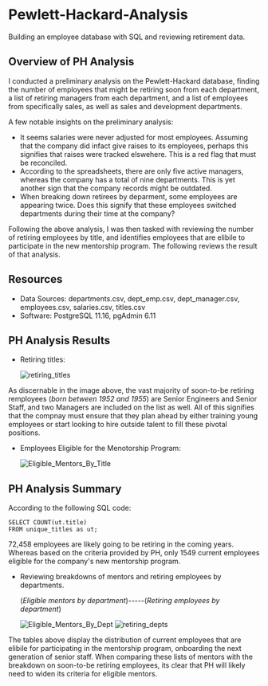 # Pewlett-Hackard-Analysis
Building an employee database with SQL and reviewing retirement data.

## Overview of PH Analysis
I conducted a preliminary analysis on the Pewlett-Hackard database, finding the number of employees that might be retiring soon from each department, a list of retiring managers from each department, and a list of employees from specifically sales, as well as sales and development departments.

A few notable insights on the preliminary analysis:

- It seems salaries were never adjusted for most employees. Assuming that the company did infact give raises to its employees, perhaps this signifies that raises were tracked elswehere. This is a red flag that must be reconciled.
- According to the spreadsheets, there are only five active managers, whereas the company has a total of nine departments. This is yet another sign that the company records might be outdated. 
- When breaking down retirees by deparment, some employees are appearing twice. Does this signify that these employees switched departments during their time at the company?

Following the above analysis, I was then tasked with reviewing the number of retiring employees by title, and identifies employees that are elibile to participate in the new mentorship program. The following reviews the result of that analysis.

## Resources
- Data Sources: departments.csv, dept_emp.csv, dept_manager.csv, employees.csv, salaries.csv, titles.csv
- Software: PostgreSQL 11.16, pgAdmin 6.11

## PH Analysis Results
- Retiring titles:

    ![retiring_titles](https://user-images.githubusercontent.com/106599446/178111267-d06e687f-66cb-44f2-9ad9-b31b2ec6065b.png)

As discernable in the image above, the vast majority of soon-to-be retiring remployees (_born between 1952 and 1955_) are Senior Engineers and Senior Staff, and two Managers are included on the list as well. All of this signifies that the compnay must ensure that they plan ahead by either training young employees or start looking to hire outside talent to fill these pivotal positions.

- Employees Eligible for the Menotorship Program:

    ![Eligible_Mentors_By_Title](https://user-images.githubusercontent.com/106599446/178111291-a4f7f7f3-e8e2-45a3-9c7f-837cab458d47.png)

## PH Analysis Summary
According to the following SQL code:
````
SELECT COUNT(ut.title)
FROM unique_titles as ut;
````
72,458 employees are likely going to be retiring in the coming years. Whereas based on the criteria provided by PH, only 1549 current employees eligible for the company's new mentorship program.

- Reviewing breakdowns of mentors and retiring employees by departments.
    
    (_Eligible mentors by department_)-----(_Retiring employees by department_)
    
    ![Eligible_Mentors_By_Dept](https://user-images.githubusercontent.com/106599446/178111477-7e10456a-9af5-4605-8118-d90164e67813.png)
    ![retiring_depts](https://user-images.githubusercontent.com/106599446/178111488-a9486c4a-bf31-40c6-942b-f1782bc4002b.png)

The tables above display the distribution of current employees that are elibile for participating in the mentorship program, onboarding the next generation of senior staff. When comparing these lists of mentors with the breakdown on soon-to-be retiring employees, its clear that PH will likely need to widen its criteria for eligible mentors.


